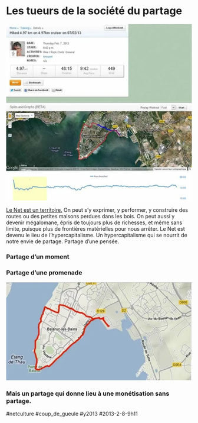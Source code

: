 # Les tueurs de la société du partage

![](_i/hike.webp)

[Le Net est un territoire.](#territoire) On peut s’y exprimer, y performer, y construire des routes ou des petites maisons perdues dans les bois. On peut aussi y devenir mégalomane, épris de toujours plus de richesses, et même sans limite, puisque plus de frontières matérielles pour nous arrêter. Le Net est devenu le lieu de l’hypercapitalisme. Un hypercapitalisme qui se nourrit de notre envie de partage. Partage d’une pensée.

### Partage d’un moment

### Partage d’une promenade

[![Ma promenade quotidienne](_i/hike1.webp)](http://www.mapmyhike.com/workout/230157718)

### Mais un partage qui donne lieu à une monétisation sans partage.



#netculture #coup_de_gueule #y2013 #2013-2-8-9h11
